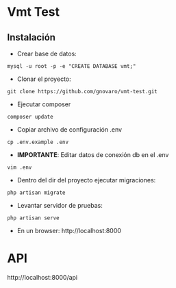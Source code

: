 # Vmt Test
## Instalación

* Crear base de datos:
```console
mysql -u root -p -e "CREATE DATABASE vmt;"
```

* Clonar el proyecto:
```console
git clone https://github.com/gnovaro/vmt-test.git
```

* Ejecutar composer
```console
composer update
```

* Copiar archivo de configuración .env
```console
cp .env.example .env
```

* **IMPORTANTE**: Editar datos de conexión db en el .env
```console
vim .env
```

* Dentro del dir del proyecto ejecutar migraciones:
```console
php artisan migrate
```

* Levantar servidor de pruebas:
```console
php artisan serve
```
* En un browser: http://localhost:8000

# API
http://localhost:8000/api
